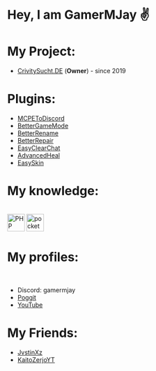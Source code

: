 <h1 align>Hey, I am GamerMJay ✌</h1>

# My Project:

- [CrivitySucht.DE](https://github.com/CrivitySuchtDE) (**Owner**) - since 2019

# Plugins:
- [MCPEToDiscord](https://github.com/GamerMJay/MCPEToDiscord)
- [BetterGameMode](https://github.com/GamerMJay/BetterGameMode)
- [BetterRename](https://github.com/GamerMJay/BetterRename)
- [BetterRepair](https://github.com/GamerMJay/BetterRepair)
- [EasyClearChat](https://github.com/GamerMJay/EasyClearChat)
- [AdvancedHeal](https://github.com/GamerMJay/AdvancedHeal)
- [EasySkin](https://github.com/GamerMJay/EasySkin)

<h1 align> My knowledge: </h1>
<br clear="both">

<div align>
  
<img src="https://cdn.jsdelivr.net/gh/devicons/devicon/icons/php/php-original.svg" height="40" alt="PHP logo" />
<img src="https://avatars.githubusercontent.com/u/22548559?s=200&v=4" height="40" alt="pocketmine" />


</div>

###
<h1 align> My profiles: </h1>
<br clear="both">

- Discord: gamermjay
- [Poggit](https://poggit.pmmp.io/plugins/by/GamerMJay)
- [YouTube](https://www.youtube.com/channel/UCygEM8UbPGn5rerofEnFjCg)
###

# My Friends:
- [JvstinXz](https://github.com/JvstinXz)
- [KaitoZerjoYT](https://github.com/KaitoZerjoYT)
